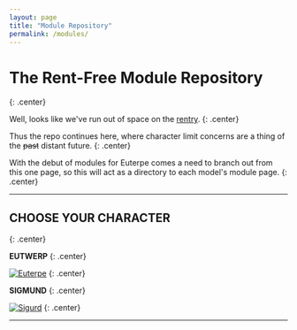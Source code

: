 ```yaml
---
layout: page
title: "Module Repository"
permalink: /modules/
---
```


<style>
	.center {
		text-align: center;
		}
</style>

# The Rent-Free Module Repository
{: .center}

Well, looks like we've run out of space on the [rentry](https://rentry.co/modules).
{: .center}

Thus the repo continues here, where character limit concerns are a thing of the ~~past~~ distant future.
{: .center}

With the debut of modules for Euterpe comes a need to branch out from this one page, so this will act as a directory to each model's module page.
{: .center}

***

## **CHOOSE YOUR CHARACTER**
{: .center}

**EUTWERP**
{: .center}

[![Euterpe](https://files.catbox.moe/pe64m1.gif)](https://aidsrentfree.github.io/modules/euterpe)
{: .center}

**SIGMUND**
{: .center}

[![Sigurd](https://files.catbox.moe/tzp1sk.jpg)](https://aidsrentfree.github.io/modules/sigurd)
{: .center}

***

